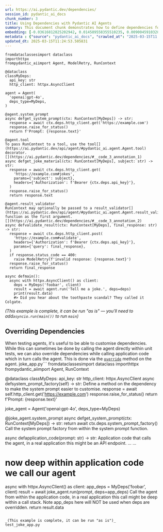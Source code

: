 ```yaml
---
url: https://ai.pydantic.dev/dependencies/
session_id: pydantic_ai_docs
chunk_number: 3
title: Using Dependencies with Pydantic AI Agents
summary: This document chunk demonstrates how to define dependencies for an agent using Pydantic AI. It shows the creation of a custom dependency class `MyDeps`, along with examples of system prompts and tool functions that utilize an async HTTP client to fetch external data and handle responses.
embedding: [-0.03616812825202942, 0.014589558355510235, 0.009004591032862663, -0.017659731209278107, 0.0010740922298282385, 0.017497485503554344, 0.011706591583788395, 0.016062242910265923, -0.0034133826848119497, -0.01969403214752674, 0.03918837755918503, -0.03467048332095146, 0.0022137064952403307, -0.03070172294974327, -0.026533277705311775, -0.05406498536467552, -0.039987120777368546, 0.030152585357427597, -0.007506945636123419, 0.06175289675593376, 0.045104075223207474, 0.041384924203157425, 0.035743795335292816, 0.009104433469474316, 0.002268308075144887, -0.015600468963384628, -0.023288380354642868, 0.04445509612560272, 0.0524175763130188, -0.02053021639585495, 0.02743186429142952, -0.017485005781054497, -0.010446074418723583, 0.02516043558716774, 0.02580941654741764, -0.006159065291285515, 0.01619952730834484, -0.006995250470936298, -0.0035943479742854834, 0.01716051623225212, 0.0018439753912389278, -0.06889166682958603, 0.029853057116270065, 0.013179276138544083, -0.05875760689377785, 0.03951286897063255, -0.019806355237960815, 0.009784613735973835, 0.02205282263457775, -0.02021820843219757, -0.05386529862880707, 0.009229237213730812, 0.01637425273656845, 0.025584768503904343, -0.028455255553126335, -0.008505376055836678, -8.039116801228374e-05, 0.026433434337377548, -0.023775113746523857, -0.05960627272725105, 0.029204078018665314, -0.003750352654606104, -0.01855831779539585, 0.023637831211090088, -0.027581628412008286, -0.013903138227760792, 0.000616218545474112, -0.003251137677580118, -0.04443013668060303, 0.025784455239772797, 0.025172917172312737, 0.035494185984134674, -0.0502459891140461, -0.0305769182741642, -0.03664238005876541, -0.025834375992417336, 0.008811145089566708, 0.053216319531202316, 0.06384959816932678, -0.038364674896001816, -0.008917228318750858, 0.019182337448000908, -0.02451145648956299, 0.005042071454226971, -0.027232177555561066, -0.050171107053756714, -0.07812714576721191, -0.00751318596303463, -0.009965579956769943, -0.03209952637553215, -0.016586419194936752, 0.039238300174474716, -0.038639239966869354, 0.03936310485005379, 0.05491365119814873, 0.04310721531510353, -0.00045475366641767323, -0.011818915605545044, -0.005725372117012739, 0.008511615917086601, 0.05616168677806854, -0.013441364280879498, -0.08227062970399857, 0.017971741035580635, 0.05651113763451576, 0.020817264914512634, -0.001650529564358294, 0.0015740873059257865, -0.058158546686172485, 0.02070494182407856, -0.06300093233585358, -0.007394622080028057, 0.010627039708197117, -0.0015647270483896136, -0.05101977288722992, 0.012879746966063976, 0.01686098612844944, -0.056061845272779465, 0.02755666896700859, -0.05611176788806915, -0.03943798691034317, 0.005547526758164167, 0.019731473177671432, -0.02031804993748665, 0.024274328723549843, 0.025135476142168045, -0.011931238695979118, -0.0379902608692646, -0.03908853605389595, 0.0049859099090099335, 0.023313339799642563, -0.003187175840139389, 0.005815854761749506, -0.012804864905774593, -0.026533277705311775, -0.0061715454794466496, -0.04552840813994408, -0.010321269743144512, -0.020193247124552727, 0.035094816237688065, 0.03332260251045227, -0.03150046616792679, -0.00459589809179306, 0.013329040259122849, -0.003550666617229581, 0.052966710180044174, -0.04857362061738968, 0.018233828246593475, -0.01699827052652836, 0.027356982231140137, 0.01072688214480877, 0.030427154153585434, -0.04333186149597168, -0.00016916758613660932, -0.013229197822511196, 0.00751318596303463, 0.006496035028249025, 0.03791537880897522, 0.019806355237960815, -0.02353798784315586, -0.02367527224123478, 0.017584849148988724, -0.026633121073246002, -0.012779904529452324, -0.047849759459495544, -0.03759089112281799, -0.007095093373209238, -0.0067394026555120945, -0.0286050196737051, -0.006087303161621094, -0.010377432219684124, -0.01585007645189762, 0.005482004955410957, 0.03000282123684883, 0.045428566634655, -0.021940499544143677, -0.020729903131723404, -0.031250860542058945, -0.03814002498984337, -0.05261726304888725, -0.003159094834700227, -0.019906198605895042, -0.030302351340651512, 0.0050514317117631435, -0.05825839191675186, -0.03689198940992355, 0.014314990490674973, 0.04550344869494438, 0.00764422956854105, 0.06784331798553467, 0.03769073262810707, 0.017235398292541504, 0.030202507972717285, 0.021254079416394234, 0.014639480039477348, -0.010951529256999493, 0.04358147084712982, -0.006951569113880396, 0.04013688489794731, 0.009073232300579548, 0.018046623095870018, 0.037316322326660156, 0.010358711704611778, -0.007650469895452261, 0.022988850250840187, -0.059855878353118896, -0.016748663038015366, -0.019007612019777298, -0.03252385929226875, 0.002776883542537689, 0.03307299315929413, -0.06040501594543457, 0.02398728020489216, 0.038464516401290894, -0.05566247180104256, -0.023750154301524162, -0.018096543848514557, 0.05161883309483528, 0.0023759515024721622, 0.06210234761238098, -0.01424010843038559, 0.04747534543275833, 0.04517895728349686, -0.04807440564036369, -0.0008603658643551171, 0.011531866155564785, -0.01717299595475197, -0.04857362061738968, -0.010614559054374695, 0.03424615040421486, 0.02580941654741764, -0.04240831360220909, -0.0073072598315775394, -0.026433434337377548, 0.018970170989632607, -0.05930674076080322, 0.033122915774583817, -0.011045131832361221, 0.002346310531720519, 0.020542697980999947, -0.006989010144025087, -0.009116914123296738, -0.019943639636039734, 0.010414873249828815, 0.02568461187183857, 0.029927939176559448, -0.02224002778530121, -0.04722573980689049, 0.03237409144639969, 0.0012706582201644778, 0.030102664604783058, -0.03257377818226814, 0.01991867832839489, -0.013641050085425377, -0.029628410935401917, -0.06459841877222061, 0.010471034795045853, -0.016586419194936752, -0.05276702716946602, 0.05131930112838745, -0.03182495757937431, 0.038589321076869965, -0.022177627310156822, 0.034520719200372696, 0.016149604693055153, -0.024835946038365364, 0.00897962972521782, -0.028629980981349945, 0.01586255617439747, -0.018970170989632607, 0.011188656091690063, 0.0033260199707001448, 0.047550227493047714, -0.03694191202521324, -0.02458633854985237, -0.008455454371869564, -0.0059250579215586185, 0.007538146339356899, -0.006889167241752148, 0.010027981363236904, -0.025185396894812584, 0.02376263402402401, 0.007494465447962284, 0.04467974230647087, -0.028155725449323654, 0.001168475137092173, 0.006496035028249025, -0.005194955971091986, -0.016012322157621384, 0.044879429042339325, -0.008542817085981369, 0.05790894106030464, 0.0035225858446210623, -0.03332260251045227, 0.04607754573225975, -0.029902977868914604, -0.015138695016503334, 0.021815694868564606, 0.004545976407825947, -0.03302307426929474, 0.016049763187766075, 0.012979590333998203, -0.015163655392825603, -0.006389952264726162, -0.013765853829681873, 0.01755988784134388, 0.026483355090022087, 0.010383672080934048, 0.023076213896274567, -0.012748703360557556, -0.01430250983685255, 0.05486372858285904, 0.013054472394287586, 0.020729903131723404, -0.010483515448868275, -0.02320101670920849, 0.04999638348817825, -0.04787471890449524, 0.03556906804442406, -0.02935384213924408, -0.061353523284196854, -0.000614268472418189, 0.03589355945587158, -0.00771911209449172, -0.028530137613415718, -0.018408553674817085, 0.012330610305070877, 0.003180935513228178, -0.022651880979537964, 0.04882322624325752, -0.01508877333253622, -0.014277549460530281, 0.017622290179133415, 0.05626153200864792, 0.045428566634655, 0.0010670720366761088, -0.05336608365178108, 0.017410123720765114, 0.014776764437556267, 0.06494787335395813, -0.05004630237817764, 0.007488225121051073, -0.020118365064263344, -0.02760658971965313, 0.019182337448000908, 0.04507911577820778, 0.021553607657551765, 0.032823387533426285, -0.037366241216659546, 0.037016794085502625, -0.0072136567905545235, 0.008436733856797218, 0.0072198971174657345, 0.020754864439368248, -0.01491404790431261, -0.039812397211790085, -0.03140062466263771, 0.031899839639663696, -0.007001490332186222, 0.005301039200276136, -0.06285116821527481, 0.02306373231112957, -0.01093904860317707, -0.023438144475221634, -0.012542776763439178, 0.018158946186304092, 0.018146464601159096, -0.02423688769340515, -0.006595878396183252, 0.038015224039554596, 0.027806276455521584, 0.06404928863048553, -0.05805870518088341, -0.02494826912879944, 0.010371191427111626, -0.030901407822966576, -0.041210196912288666, 0.00919179618358612, 0.013803294859826565, 0.019007612019777298, 0.031600311398506165, -0.019943639636039734, -0.004365011118352413, -0.00018905817705672234, 0.03873908519744873, 0.03175007551908493, -0.002026500878855586, -0.0038096345961093903, -0.009547486901283264, 0.01628688909113407, 0.06439873576164246, -0.06874190270900726, -0.021428804844617844, 0.0025413164403289557, -0.011126254685223103, -0.009372761473059654, -0.018670640885829926, 0.020243167877197266, 0.041734375059604645, 0.028280530124902725, 0.01586255617439747, 0.00751318596303463, -0.013666010461747646, 0.014901568181812763, -0.017185475677251816, -0.002024940913543105, 0.04620235040783882, 0.009091952815651894, 0.00573161244392395, -0.015300939790904522, 0.059206899255514145, -0.02952856756746769, 0.008848586119711399, -0.013041991740465164, -0.017572367563843727, -0.035394344478845596, 0.0014414832694455981, -0.023388223722577095, 0.02655823901295662, 0.054614122956991196, -0.004527255892753601, -0.07997424155473709, -0.005113833583891392, 0.0017238517757505178, -0.02650831639766693, 0.049472205340862274, 0.04747534543275833, -0.044355254620313644, 0.02013084478676319, -0.0025444363709539175, -0.006864206399768591, 0.0072136567905545235, 0.004889186937361956, 0.04170941188931465, -0.012711262330412865, -0.02066750079393387, -0.010664480738341808, 0.029428724199533463, -0.0005233957199379802, -0.010034221224486828, -0.005004630424082279, -0.041384924203157425, 0.014963969588279724, 0.054614122956991196, -0.06869198381900787, 0.004558457061648369, -0.028280530124902725, -0.05960627272725105, 0.020455334335565567, -0.012293169274926186, -0.0038033942691981792, -0.017634769901633263, -0.022389793768525124, 0.00932283978909254, -0.01925721950829029, -0.034271109849214554, 0.043706271797418594, 0.017260359600186348, 0.057409726083278656, -0.0024711142759770155, 0.03307299315929413, -0.013641050085425377, -0.022938929498195648, 0.06694473326206207, -0.0002289368858328089, 0.05096985027194023, 0.04358147084712982, 0.005987459793686867, -0.004283888731151819, 0.02550988644361496, 0.03017754666507244, -0.010339991189539433, -0.000945388397667557, -0.020330531522631645, -0.008680100552737713, -0.024598820134997368, 0.03616812825202942, 0.056810665875673294, 0.0049047875218093395, -0.0010272908257320523, 0.024249369278550148, -0.0017815735191106796, 0.021366402506828308, 0.006168425548821688, -0.016536496579647064, 0.022614439949393272, -0.03956278786063194, -0.0327734649181366, -0.03372197225689888, -0.0138656971976161, 0.0034414634574204683, 0.019007612019777298, 0.050770167261362076, -0.013329040259122849, 0.031550388783216476, 0.018421033397316933, 0.03372197225689888, -0.008642659522593021, -0.01654897816479206, -0.037890419363975525, 0.016848506405949593, -0.002257387852296233, -0.014739323407411575, 0.04083578661084175, 0.019319619983434677, -0.0305769182741642, 0.029428724199533463, 0.0003453553654253483, 0.0024789145682007074, 0.036492615938186646, -0.04812432453036308, 0.013229197822511196, 0.0023182297591120005, 0.01628688909113407, -0.025397563353180885, 0.005588087718933821, -0.029778175055980682, 0.009603648446500301, -0.009516285732388496, 0.0117939542979002, 0.026708003133535385, -0.02573453262448311, -0.0314505435526371, -0.0012105964124202728, 0.0003671960439532995, -0.010115344077348709, 0.004308849573135376, -0.032698582857847214, 0.00832440983504057, 0.010358711704611778, 0.012155885808169842, -0.007943758741021156, 0.013017031364142895, -0.003778433660045266, -0.03105117380619049, 0.0436813123524189, 0.011575547978281975, 0.02353798784315586, -0.012299410067498684, -0.018945209681987762, -0.01543822418898344, 0.026882728561758995, -0.0323241725564003, -0.009073232300579548, -0.024823466315865517, 0.03389669954776764, 0.022439714521169662, -0.000957088777795434, -0.008717541582882404, -0.022152666002511978, 0.06789323687553406, 0.003831475041806698, 0.024361692368984222, -0.011213617399334908, 0.03262370079755783, 0.01624944806098938, -0.015962399542331696, -0.01196867972612381, 0.00891098752617836, -0.009828295558691025, 0.0340714231133461, -0.01995611935853958, 0.01290470827370882, 0.002154424786567688, -0.012081002816557884, 0.025035632774233818, 0.02760658971965313, 0.004443013574928045, -0.029453685507178307, 0.0009711291640996933, 0.02166593074798584, 0.009703491814434528, -0.04512903466820717, 0.0057721734046936035, 0.021416323259472847, 0.002811204409226775, 0.02585933730006218, -0.01830871030688286, -0.02398728020489216, -0.02463626116514206, 0.004068602342158556, -0.02481098659336567, 0.024661220610141754, 0.010102863423526287, -0.014751803129911423, -0.004692621063441038, 0.008848586119711399, -0.01220580656081438, -0.0336221307516098, -0.0009344680584035814, -0.00466141989454627, 0.008024881593883038, -0.006939088460057974, -0.01207476295530796, -0.02783123590052128, 0.009478844702243805, 0.002106063300743699, 0.026658080518245697, -0.04415556788444519, 0.0189951304346323, 0.023051252588629723, -0.03242401406168938, -0.021828176453709602, 0.001505445223301649, -0.009591168724000454, -0.000658729812130332, 0.006714441813528538, 0.01682354509830475, -0.0013595808995887637, -0.006364991422742605, -0.004193406086415052, -0.01450219564139843, -0.006764363497495651, -0.033172838389873505, -0.028230609372258186, 0.00525111798197031, -0.026283670216798782, 0.02573453262448311, 0.04438021406531334, -0.018483435735106468, 5.8696765336208045e-05, -0.004623978864401579, 0.01272998284548521, 0.014052902348339558, 0.005575607530772686, -0.014227627776563168, -0.02231490984559059, -0.02720721811056137, 0.0031388143543154, 0.025172917172312737, -0.0259841401129961, 0.02144128456711769, -0.004623978864401579, 0.002748802537098527, -0.012299410067498684, -0.011038891971111298, -0.004929748363792896, -0.01568783074617386, -0.0034820246510207653, -0.05411490797996521, 0.0007273718365468085, 0.02720721811056137, 0.014939009211957455, 0.006951569113880396, 0.02795604057610035, 0.024611299857497215, -0.01316679548472166, 0.003149734577164054, 0.06629575043916702, -0.028205648064613342, 0.019981080666184425, -0.018807925283908844, -0.0015569267561659217, -0.003691070945933461, 0.019332101568579674, 0.01004670187830925, -0.016848506405949593, -0.022215068340301514, -0.03838963434100151, 0.032998111099004745, -0.032648660242557526, -0.005441443528980017, 0.012130924500524998, -0.004561576992273331, 0.0030826525762677193, 0.038289789110422134, 0.0227142833173275, 0.008262008428573608, 0.025522366166114807, 0.023562947288155556, -0.0015725272241979837, 0.0005253457929939032, 0.03394661843776703, 0.005160634871572256, 0.023725192993879318, -0.005737852305173874, 0.004798704292625189, -0.03661742061376572, -0.04263295978307724, 0.02952856756746769, -0.00695780897513032, -0.04230847209692001, -0.04078586399555206, 0.019806355237960815, 0.05905713513493538, -0.040186807513237, 0.013391442596912384, 0.03252385929226875, -0.005737852305173874, 0.04078586399555206, -0.010159024968743324, -0.013641050085425377, -0.0023026291746646166, 0.019993560388684273, 0.04058618098497391, -0.0025615969207137823, -0.027881158515810966, 0.007363421376794577, -0.007968719117343426, -0.009272919036448002, -0.01238053198903799, -0.0042714085429906845, 0.01860823854804039, 0.00217782543040812, -0.038414593786001205, -0.05281694605946541, -0.009210516698658466, 0.03170015290379524, 0.0318748764693737, -0.018009182065725327, -0.0029531687032431364, 0.0262087881565094, -0.028754783794283867, 0.005082632880657911, -0.022963890805840492, -0.004960949067026377, 0.005984339863061905, -0.006789323873817921, 0.02590925805270672, -0.023999761790037155, -0.02131647989153862, 0.01909497380256653, -0.014165225438773632, -0.031999681144952774, -0.0006154385046102107, -0.023687751963734627, 0.0025023152120411396, 0.02280164510011673, -0.001722291810438037, 0.013940579257905483, -0.0112448176369071, -0.016910908743739128, -0.012736222706735134, -0.02013084478676319, -0.01803414151072502, -0.017584849148988724, -0.06889166682958603, 0.015513106249272823, -0.015375821851193905, -0.01995611935853958, 0.0019422583281993866, -0.011825155466794968, -0.007806474808603525, 0.006895407103002071, -0.00048595460248179734, 0.0028502056375145912, 0.02590925805270672, 0.04817424714565277, -0.019444424659013748, 0.038065142929553986, -0.060255251824855804, 0.008904747664928436, -0.010190226137638092, 0.003229296999052167, 0.003912597429007292, -0.003797154175117612, 0.01572527177631855, -0.028580058366060257, -0.03691694885492325, 0.012717502191662788, 0.001970339333638549, -0.010389911942183971, -0.03175007551908493, 0.03988727927207947, -0.020367972552776337, -0.03546922653913498, 0.00987197645008564, -0.03516969829797745, 0.0033759414218366146, 0.03516969829797745, 0.008636419661343098, -0.03087644837796688, 0.008411772549152374, -4.2462525016162544e-05, 0.021391363814473152, -0.029453685507178307, -0.004789344035089016, -0.005959379021078348, 0.007575587835162878, -0.013329040259122849, 0.007082612719386816, 0.026283670216798782, -0.021016951650381088, 0.014427313581109047, 0.025222837924957275, -0.015325900167226791, 0.006402432452887297, -0.0019282179418951273, -0.022252509370446205, -0.03546922653913498, -0.051044732332229614, -0.03372197225689888, -0.014764283783733845, 0.005447683855891228, 0.0371415950357914, -0.004467974416911602, 0.016449134796857834, -0.09894441068172455, -0.040810827165842056, 0.030452115461230278, -0.028804706409573555, 0.017222916707396507, 0.009971819818019867, 0.035793714225292206, 0.03302307426929474, -0.02563469111919403, 0.005407122429460287, 0.018857846036553383, -0.019119935110211372, -0.014427313581109047, -0.015163655392825603, 0.04328194260597229, -0.001129473908804357, 0.039812397211790085, 0.008705061860382557, 0.05166875198483467, -0.011731552891433239, -0.026633121073246002, -0.013154315762221813, -0.04008696600794792, 0.03873908519744873, 0.018071582540869713, -0.0028860867023468018, 0.0005487464950419962, 0.02091710828244686, 0.02222754806280136, -0.015662871301174164, -0.013216717168688774, -0.011188656091690063, -0.007943758741021156, 0.0024149524979293346, -0.015538066625595093, 0.04954708740115166, 0.006577157881110907, 0.021079353988170624, 0.03419622778892517, -0.013616088777780533, 0.016124645248055458, 0.0007425823132507503, 0.013116873800754547, -0.013041991740465164, 0.018620720133185387, -0.0029453684110194445, -0.023687751963734627, 0.009928137995302677, -0.013790814206004143, 0.003077972447499633, 0.031250860542058945, -0.0009110673563554883, -0.002915727673098445, 0.0200934037566185, 0.01970651187002659, 0.027456825599074364, -0.02100447192788124, 0.016299370676279068, -0.014090343378484249, 0.020991990342736244, 0.00040795226232148707, -0.0060186609625816345, 0.001658329856581986, -0.007013970986008644, -0.023999761790037155, 0.013591128401458263, -0.0101527851074934, 0.019494345411658287, 0.0023681512102484703, 0.013041991740465164, -0.0349450521171093, 0.007076372858136892, 0.025322681292891502, 0.01017774548381567, -0.0021029431372880936, 0.014789244160056114, 0.015662871301174164, -0.002336950274184346, 0.013578647747635841, 0.01572527177631855, 0.042957451194524765, -0.04113531485199928, 0.02830549143254757, 0.05281694605946541, -0.05191836133599281, 0.021166715770959854, 0.0030857727397233248, 0.003148174611851573, -0.00528543908149004, 0.03529449924826622, 0.019506826996803284, 0.009360281750559807, -0.00853657629340887, 0.016174566000699997, -0.03599340096116066, -0.0012581777991726995, -0.04420548677444458, 0.012230767868459225, 0.003962519112974405, 0.025659650564193726, 0.015962399542331696, 0.024211928248405457, -0.0057784137316048145, 0.01890776865184307, -0.01698579080402851, 0.052567340433597565, -0.030377233400940895, -0.01336648128926754, -0.029503606259822845, -0.0010826725047081709, 0.011045131832361221, -0.005659850314259529, -0.050820086151361465, 0.03691694885492325, -0.028205648064613342, -0.019057532772421837, 0.05860784277319908, -0.02554732747375965, -0.029428724199533463, 0.016798585653305054, 0.008517855778336525, 0.05057048052549362, -0.0017846936825662851, 0.012056042440235615, -0.012024841271340847, -0.01624944806098938, -0.02341318316757679, -0.02703249268233776, -0.0331977978348732, 0.003837715368717909, 0.03419622778892517, 0.012698781676590443, -0.03551914915442467, 0.014539636671543121, -0.02026812918484211, -0.011057612486183643, 0.026807846501469612, -0.01960666850209236, 0.0010202706325799227, -0.03871412202715874, -0.003307299455627799, -0.04917267709970474, 0.011038891971111298, -0.02808084338903427, -0.032473936676979065, 0.004467974416911602, 0.0349450521171093, 0.01795925945043564, -0.021191677078604698, 0.008998350240290165, -0.005740972701460123, -0.0036411494947969913, -0.025934219360351562, 0.027107374742627144, 0.012093483470380306, 0.04682636633515358, -0.005968739278614521, -0.04665164276957512, 0.016848506405949593, -0.004240207374095917, -0.022614439949393272, 0.040910668671131134, -0.018832886591553688, -0.026807846501469612, 0.022464675828814507, -0.02175329439342022, -0.011563067324459553, -0.011850115843117237, 0.002485154662281275, -0.0344957560300827, -0.006926608271896839, 0.015238538384437561, 0.008311930112540722, -0.006577157881110907, 0.03868916258215904, 0.05970611423254013, 0.02778131514787674, -0.019456904381513596, 0.006021780893206596, 0.03289826959371567, 0.02441161312162876, 0.03621804714202881, -0.013666010461747646, -0.01607472263276577, 0.045753054320812225, 0.0016224487917497754, 0.034445833414793015, 0.018932728096842766, 0.00015337210788857192, 0.010052941739559174, 0.013940579257905483, -0.0012004560558125377, -0.0043462906032800674, -0.0007765133632346988, -0.032998111099004745, 0.02965337038040161, 0.019731473177671432, -0.019556747749447823, 0.008187126368284225, -0.012567738071084023, 0.02423688769340515, 0.0176846906542778, -0.008829865604639053, -0.023250939324498177, 0.026708003133535385, 0.06939088553190231, -0.022913968190550804, -0.006408672779798508, -0.005404002498835325, 0.010102863423526287, -0.014202666468918324, -0.01316679548472166, 0.01621200703084469, 0.02224002778530121, -0.012255728244781494, 0.0015912478556856513, -0.05059543997049332, -0.010059182532131672, -0.011188656091690063, -0.03729135915637016, 0.01295462902635336, -0.023438144475221634, -0.01336648128926754, 0.03227424994111061, 0.002155984751880169, 0.004820544738322496, -0.006255787797272205, 0.0011957759270444512, 0.03988727927207947, 0.014452273957431316, 0.0037066712975502014, 0.02580941654741764, -0.005828334949910641, 0.009703491814434528, 0.014801724813878536, -0.03432103246450424, -0.00843049306422472, 0.008330650627613068, 0.002505435375496745, -0.003853315720334649, 0.01716051623225212, 0.0066520399414002895, -0.02332582138478756, -0.02381255477666855, 0.02703249268233776, 0.026832805946469307, 0.034046463668346405, 0.04113531485199928, 0.02738194353878498, -0.004446133505553007, 0.01264885999262333, 0.0025116754695773125, 0.025934219360351562, -0.025447484105825424, 0.022264989092946053, -0.027182256802916527, 0.015300939790904522, 0.05421474948525429, -0.017921818420290947, 0.014589558355510235, 0.0029999702237546444, 0.017971741035580635, -0.01628688909113407, -0.016436653211712837, -0.02755666896700859, -0.021216638386249542, 0.0017098113894462585, 0.03075164370238781, -0.0030732923187315464, 0.015550547279417515, -0.01654897816479206, 0.020405413582921028, 0.027057453989982605, 0.0397624745965004, 0.016274409368634224, -0.01572527177631855, -0.023750154301524162, -0.01585007645189762, -0.020031001418828964, -0.043132174760103226, -0.03254881873726845, -0.010907847434282303, -0.033222757279872894, -0.009890696965157986, 0.013641050085425377, -0.014115304686129093, -0.010914088226854801, -0.039937201887369156, 0.011538106948137283, 0.0168110653758049, 0.05126938223838806, 0.0008759663323871791, -0.023825036361813545, -0.006808044388890266, 0.014040421694517136, -0.0152884591370821, 0.01007166225463152, -0.009622368961572647, 0.006720682140439749, -0.015700312331318855, 0.001313559478148818, 0.02219010703265667, 0.0031762553844600916, 0.02196546085178852, 0.00860521849244833, 0.011144975200295448, -0.012199566699564457, -0.012480375356972218, 0.03734128177165985, 0.002923527965322137, -0.05126938223838806, -0.014364912174642086, 0.024087123572826385, -0.022676842287182808, 0.00342898303642869, 0.047675032168626785, -0.04897299036383629, 0.0014711242401972413, -0.04023673012852669, 0.017060672864317894, -0.006751882843673229, 0.031775034964084625, 0.01032751053571701, -0.013591128401458263, 0.000937588163651526, -0.030502036213874817, -0.010109104216098785, 0.023787595331668854, -0.004277648404240608, -0.0467514842748642, 0.020729903131723404, 0.007775273639708757, 0.011806434951722622, -0.002347870497033, -0.034046463668346405, 0.023687751963734627, -0.05596200376749039, -0.004517895635217428, 0.003572507295757532, -0.013903138227760792, 0.00013835665595252067, -0.026458395645022392, -0.005510085728019476, -0.028979431837797165, 0.006689480971544981, -0.02783123590052128, 0.0013970219297334552, 0.005956259090453386, 0.008255768567323685, 0.012124684639275074, 0.07068884372711182, 0.006664520129561424, -0.004343170672655106, 0.020205726847052574, 0.00528543908149004, 0.006920367944985628, 0.01904505304992199, -0.0016130885342136025, -0.014352431520819664, -0.024561379104852676, -0.009004591032862663, 0.03132574260234833, 0.022352350875735283, 0.014589558355510235, 0.0060997833497822285, 0.006508515682071447, -0.01042111311107874, -0.019456904381513596, 0.021853135898709297, -0.01778453402221203, 0.032873306423425674, 0.04480454698204994, 0.006439873483031988, -0.026533277705311775, 0.004701981320977211, 0.016311850398778915, 0.013154315762221813, -0.03035227209329605, 0.0010639519896358252, 0.028155725449323654, 0.03384677693247795, -0.0038439554627984762, 0.006789323873817921, 0.005990580189973116, -0.03324772045016289, 0.011706591583788395, 0.019406983628869057, -0.011600508354604244, -0.00858025811612606, -0.0005616169073618948, 0.005207436624914408, 0.00019656590302474797, -0.0010397712467238307, -0.025884298607707024, 0.008068562485277653, 0.00703269150108099, -0.0012792384950444102, -0.0537155345082283, 0.0024523937609046698, 0.01663633994758129, 0.022352350875735283, 0.0067331623286008835, 0.01651153713464737, -0.01526349876075983, -0.02690768800675869, -0.03726639971137047, -0.016711222007870674, 0.03459560126066208, 0.011263538151979446, 0.01351624634116888, -0.02743186429142952, -0.004121643956750631, 0.010065422393381596, 0.04460486024618149, 0.002268308075144887, -0.010864166542887688, -0.005825215019285679, -0.031300779432058334, -0.01118241623044014, 0.037416163831949234, -1.6733940356061794e-05, -0.0022152666933834553, 0.02765651047229767, -0.014988930895924568, -0.004205886274576187, 0.02362534962594509, -0.009073232300579548, -0.030027782544493675, 0.01773461326956749, 0.05062040314078331, 0.0032792184501886368, -0.0021747052669525146, 0.012680061161518097, 0.02458633854985237, -0.02843029424548149, -0.02882966585457325, -0.015775194391608238, 0.0006969509413465858, -0.02690768800675869, 0.0007636429509148002, -0.010914088226854801, -0.018770484253764153, -0.0032542578410357237, 0.01247413456439972, 0.025048112496733665, 0.01628688909113407, 0.011694111861288548, 0.009428923018276691, -0.03367205336689949, 0.008486654609441757, 0.004620858933776617, 0.01829623058438301, -0.016848506405949593, -0.0014680040767416358, -0.02114175632596016, 0.020343011245131493, -0.02947864681482315, -0.010115344077348709, 0.0005740972701460123, 0.03309795632958412, -0.013453844003379345, -0.0029048072174191475, 0.016349291428923607, -0.005968739278614521, 0.028405332937836647, -0.05136922374367714, -0.041160278022289276, -0.004945348482578993, -0.024424094706773758, -0.028105804696679115, -0.0010631720069795847, 0.009903177618980408, 0.0033291401341557503, 0.0025210357271134853, 0.010258868336677551, 0.03294818848371506, 0.037316322326660156, -0.04787471890449524, -0.001112313475459814, -0.0028143245726823807, -0.006374351680278778, 0.01563790999352932, 0.019906198605895042, -0.01882040500640869, -0.01951930671930313, 0.02332582138478756, -0.005597448442131281, -0.021952979266643524, -0.021216638386249542, -0.035494185984134674, -0.007494465447962284, 0.02283908613026142, 0.0037940340116620064, -0.0384395569562912, 0.0067331623286008835, -0.007057652343064547, -0.0035132255870848894, -0.0066457996144890785, -0.002170025138184428, 0.019194817170500755, 0.021154236048460007, -0.015076292678713799, 0.010333750396966934, -0.0010467914398759604, -0.011394582688808441, -0.02502315118908882, 0.03586859628558159, -0.022552037611603737, -0.023600390180945396, -0.0262087881565094, 0.022302430123090744, -0.0015928078209981322, -0.005260478239506483, 0.0066520399414002895, 0.023176057264208794, 0.01654897816479206, 0.003581867553293705, 0.012056042440235615, 0.010215187445282936, -0.02783123590052128, 0.02336326241493225, -0.02633359096944332, 0.04637707397341728, 0.007968719117343426, 0.042483195662498474, -0.004327570088207722, 0.0004465634119696915, -0.020080924034118652, 0.01743508316576481, -0.010464794933795929, 0.005478884559124708, -0.027282100170850754, 0.003678590524941683, -0.007344700861722231, -0.006751882843673229, -0.009397722780704498, -0.025784455239772797, 0.0048174248076975346, -0.01743508316576481, -0.024686181917786598, 0.0067331623286008835, 0.0008049841853789985, -0.01991867832839489, -0.011893797665834427, -0.002737882314249873, 0.01808406412601471, -0.026832805946469307, -0.012736222706735134, 0.01637425273656845, 0.04305729269981384, -0.027182256802916527, -0.00549136521294713, -0.027132336050271988, -0.0062776287086308, 0.007837675511837006, 0.027506746351718903, 0.010970249772071838, -0.0033946619369089603, 0.02975321374833584, -0.009753413498401642, 0.0036536299157887697, 0.02110431343317032, 0.012286929413676262, -0.022951409220695496, 0.03566891327500343, 0.01207476295530796, 0.03679214417934418, 0.020343011245131493, 0.009984300471842289, -0.05201820284128189, -0.002385311760008335, -0.009254198521375656, 0.031899839639663696, -0.038888849318027496, -0.003067052224650979, -0.02563469111919403, 0.05074520409107208, 0.017672210931777954, -0.01750996708869934, 0.021029431372880936, 0.04218366742134094, -0.0117939542979002, -0.0034820246510207653, -0.01887032762169838, -0.015775194391608238, -0.003709791461005807, -0.04712589457631111, -0.006049861665815115, 0.016910908743739128, -0.008436733856797218, -0.024074643850326538, 0.035843636840581894, -0.015425743535161018, 0.00840553268790245, -0.015949919819831848, 0.0019469385733827949, 0.03459560126066208, 0.014165225438773632, 0.010964009910821915, -0.024349212646484375, 0.06369983404874802, 0.0030389714520424604, -0.004090442787855864, 0.01371593214571476, 0.0152884591370821, -0.02276420406997204, -0.009659809991717339, -0.024661220610141754, 0.002797164022922516, 0.018932728096842766, -0.04123516008257866, -0.005116953980177641, 0.006951569113880396, 0.003460183972492814, -0.0017191716469824314, 0.0070389313623309135, -0.020692462101578712, 0.008330650627613068, -0.05271710455417633, 0.0061777858063578606, 0.01908249408006668, 0.03838963434100151, 0.008380572311580181, -0.0003242947568651289, -0.02257699891924858, 0.036367811262607574, -0.0021575449500232935, 0.01042111311107874, -0.007457023952156305, -0.04797456040978432, -0.017534926533699036, -0.0035225858446210623, -0.013191756792366505, -0.035793714225292206, 0.00658339774236083, -0.01176899392157793, 0.02241475321352482, 0.03207456320524216, 0.020929589867591858, 0.022826606407761574, 0.007937518879771233, 0.008349371142685413, 0.015662871301174164, -0.013141835108399391, -0.01052719634026289, 0.010308790020644665, 0.0655469298362732, -0.01214340515434742, -0.03721647709608078, -0.03249889612197876, 0.014252588152885437, -0.009953099302947521, 0.034570638090372086, -0.010052941739559174, -0.0033541007433086634, 0.026583198457956314, 0.011781473644077778, 0.007962479256093502, -0.05905713513493538, 0.024087123572826385, 0.026433434337377548, -0.007375901564955711, 0.019456904381513596, -0.0032885789405554533, 0.019818834960460663, 0.06519748270511627, 0.001755052711814642, 0.01852087676525116, -0.017809495329856873, 0.03878900408744812, 0.016748663038015366, 0.01895768940448761, 0.016399212181568146, -0.027332020923495293, 0.006602118257433176, 0.0007289319182746112, -0.023463105782866478, -0.0047519030049443245, 0.017310280352830887, -0.013990500941872597, 0.020280608907341957, 0.02952856756746769, 0.05261726304888725, -0.022002901881933212, 0.03202464431524277, 0.023475585505366325, -0.010814244858920574, 0.021603528410196304, -0.003338500391691923, 0.009559967555105686, -0.016798585653305054, -0.02056765742599964, 0.00421524653211236, 0.022090263664722443, 0.010652000084519386, 0.02748178504407406, 0.004808064550161362, -0.006964049302041531, -0.024973230436444283, -0.016661301255226135, -0.014776764437556267, 0.011350900866091251, 0.01663633994758129, -0.014339950866997242, -0.014190186746418476, -0.02219010703265667, 0.004268288146704435, 0.0013041992206126451, -0.03599340096116066, -0.00023322700872085989, -0.005790893919765949, -0.020779823884367943, -0.010308790020644665, -0.008012400940060616, -0.017085634171962738, 0.03883892670273781, -0.018009182065725327, -0.01939450204372406, 0.00361930881626904, 0.0011770554119721055, -0.010945289395749569, -0.013965539634227753, 0.038589321076869965, -0.023001331835985184, -0.011675391346216202, -0.015700312331318855, -0.034221187233924866, -0.013778334483504295, 0.017572367563843727, -0.06155321002006531, 0.014002980664372444, -0.029603449627757072, 0.031949758529663086, 0.003043651580810547, 0.0012581777991726995, -0.01093904860317707, -0.006221467163413763, -0.0194319449365139, -0.00414972472935915]
metadata : {"source": "pydantic_ai_docs", "crawled_at": "2025-03-15T11:24:53.504305", "url_path": "/dependencies/", "chunk_size": 3962}
updated_dt: 2025-03-15T11:24:53.505831
---
```

```
fromdataclassesimport dataclass
importhttpx
frompydantic_aiimport Agent, ModelRetry, RunContext

@dataclass
classMyDeps:
  api_key: str
  http_client: httpx.AsyncClient

agent = Agent(
  'openai:gpt-4o',
  deps_type=MyDeps,
)

@agent.system_prompt
async defget_system_prompt(ctx: RunContext[MyDeps]) -> str:
  response = await ctx.deps.http_client.get('https://example.com')
  response.raise_for_status()
  return f'Prompt: {response.text}'

@agent.tool 
To pass RunContext to a tool, use the tool[](https://ai.pydantic.dev/api/agent/#pydantic_ai.agent.Agent.tool) decorator.
[](https://ai.pydantic.dev/dependencies/#__code_3_annotation_1)
async defget_joke_material(ctx: RunContext[MyDeps], subject: str) -> str:
  response = await ctx.deps.http_client.get(
    'https://example.com#jokes',
    params={'subject': subject},
    headers={'Authorization': f'Bearer {ctx.deps.api_key}'},
  )
  response.raise_for_status()
  return response.text

@agent.result_validator 
RunContext may optionally be passed to a result_validator[](https://ai.pydantic.dev/api/agent/#pydantic_ai.agent.Agent.result_validator) function as the first argument.
[](https://ai.pydantic.dev/dependencies/#__code_3_annotation_2)
async defvalidate_result(ctx: RunContext[MyDeps], final_response: str) -> str:
  response = await ctx.deps.http_client.post(
    'https://example.com#validate',
    headers={'Authorization': f'Bearer {ctx.deps.api_key}'},
    params={'query': final_response},
  )
  if response.status_code == 400:
    raise ModelRetry(f'invalid response: {response.text}')
  response.raise_for_status()
  return final_response

async defmain():
  async with httpx.AsyncClient() as client:
    deps = MyDeps('foobar', client)
    result = await agent.run('Tell me a joke.', deps=deps)
    print(result.data)
    #> Did you hear about the toothpaste scandal? They called it Colgate.

```

_(This example is complete, it can be run "as is" — you'll need to add`asyncio.run(main())` to run `main`)_
## Overriding Dependencies
When testing agents, it's useful to be able to customise dependencies.
While this can sometimes be done by calling the agent directly within unit tests, we can also override dependencies while calling application code which in turn calls the agent.
This is done via the [`override`](https://ai.pydantic.dev/api/agent/#pydantic_ai.agent.Agent.override) method on the agent.
joke_app.py```
fromdataclassesimport dataclass
importhttpx
frompydantic_aiimport Agent, RunContext

@dataclass
classMyDeps:
  api_key: str
  http_client: httpx.AsyncClient
  async defsystem_prompt_factory(self) -> str: 
Define a method on the dependency to make the system prompt easier to customise.
[](https://ai.pydantic.dev/dependencies/#__code_4_annotation_1)
    response = await self.http_client.get('https://example.com')
    response.raise_for_status()
    return f'Prompt: {response.text}'

joke_agent = Agent('openai:gpt-4o', deps_type=MyDeps)

@joke_agent.system_prompt
async defget_system_prompt(ctx: RunContext[MyDeps]) -> str:
  return await ctx.deps.system_prompt_factory() 
Call the system prompt factory from within the system prompt function.
[](https://ai.pydantic.dev/dependencies/#__code_4_annotation_2)

async defapplication_code(prompt: str) -> str: 
Application code that calls the agent, in a real application this might be an API endpoint.
[](https://ai.pydantic.dev/dependencies/#__code_4_annotation_3)
  ...
  ...
  # now deep within application code we call our agent
  async with httpx.AsyncClient() as client:
    app_deps = MyDeps('foobar', client)
    result = await joke_agent.run(prompt, deps=app_deps) 
Call the agent from within the application code, in a real application this call might be deep within a call stack. Note app_deps here will NOT be used when deps are overridden.
[](https://ai.pydantic.dev/dependencies/#__code_4_annotation_4)
  return result.data

```

_(This example is complete, it can be run "as is")_
test_joke_app.py